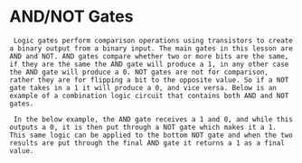 # AND/NOT Gates
     Logic gates perform comparison operations using transistors to create a binary output from a binary input. The main gates in this lesson are AND and NOT. AND gates compare whether two or more bits are the same, if they are the same the AND gate will produce a 1, in any other case the AND gate will produce a 0. NOT gates are not for comparison, rather they are for flipping a bit to the opposite value. So if a NOT gate takes in a 1 it will produce a 0, and vice versa. Below is an example of a combination logic circuit that contains both AND and NOT gates.

     In the below example, the AND gate receives a 1 and 0, and while this outputs a 0, it is then put through a NOT gate which makes it a 1. This same logic can be applied to the bottom NOT gate and when the two results are put through the final AND gate it returns a 1 as a final value.